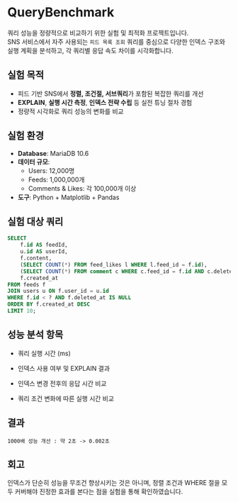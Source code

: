 # QueryBenchmark

쿼리 성능을 정량적으로 비교하기 위한 실험 및 최적화 프로젝트입니다.  
SNS 서비스에서 자주 사용되는 `피드 목록 조회` 쿼리를 중심으로 다양한 인덱스 구조와 실행 계획을 분석하고, 각 쿼리별 응답 속도 차이를 시각화합니다.

## 실험 목적

- 피드 기반 SNS에서 **정렬, 조건절, 서브쿼리**가 포함된 복잡한 쿼리를 개선
- **EXPLAIN**, **실행 시간 측정**, **인덱스 전략 수립** 등 실전 튜닝 절차 경험
- 정량적 시각화로 쿼리 성능의 변화를 비교

## 실험 환경

- **Database**: MariaDB 10.6
- **데이터 규모**:
  - Users: 12,000명
  - Feeds: 1,000,000개
  - Comments & Likes: 각 100,000개 이상
- **도구**: Python + Matplotlib + Pandas

## 실험 대상 쿼리

```sql
SELECT
    f.id AS feedId,
    u.id AS userId,
    f.content,
    (SELECT COUNT(*) FROM feed_likes l WHERE l.feed_id = f.id),
    (SELECT COUNT(*) FROM comment c WHERE c.feed_id = f.id AND c.deleted_at IS NULL),
    f.created_at
FROM feeds f
JOIN users u ON f.user_id = u.id
WHERE f.id < ? AND f.deleted_at IS NULL
ORDER BY f.created_at DESC
LIMIT 10;
```

## 성능 분석 항목

- 쿼리 실행 시간 (ms)

- 인덱스 사용 여부 및 EXPLAIN 결과

- 인덱스 변경 전후의 응답 시간 비교

- 쿼리 조건 변화에 따른 실행 시간 비교

## 결과

    1000배 성능 개선 : 약 2초 -> 0.002초

## 회고

인덱스가 단순히 성능을 무조건 향상시키는 것은 아니며,
정렬 조건과 WHERE 절을 모두 커버해야 진정한 효과를 본다는 점을 실험을 통해 확인하였습니다.
